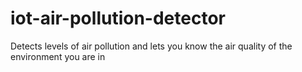# iot-air-pollution-detector
Detects levels of air pollution and lets you know the air quality of the environment you are in
